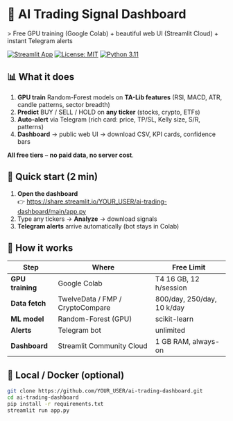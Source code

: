 # 🤖 AI Trading Signal Dashboard  
&gt; Free GPU training (Google Colab) + beautiful web UI (Streamlit Cloud) + instant Telegram alerts

[![Streamlit App](https://static.streamlit.io/badges/streamlit_badge_black_white.svg)](https://share.streamlit.io/YOUR_USER/ai-trading-dashboard/main/app.py)
[![License: MIT](https://img.shields.io/badge/License-MIT-yellow.svg)](https://opensource.org/licenses/MIT)
[![Python 3.11](https://img.shields.io/badge/python-3.11-blue.svg)](https://www.python.org/downloads/release/python-3110/)

## 📊  What it does
1. **GPU train** Random-Forest models on **TA-Lib features** (RSI, MACD, ATR, candle patterns, sector breadth)  
2. **Predict** BUY / SELL / HOLD on **any ticker** (stocks, crypto, ETFs)  
3. **Auto-alert** via Telegram (rich card: price, TP/SL, Kelly size, S/R, patterns)  
4. **Dashboard** → public web UI → download CSV, KPI cards, confidence bars  

**All free tiers** – **no paid data, no server cost**.

## 🚀  Quick start (2 min)
1.  **Open the dashboard**  
    👉  https://share.streamlit.io/YOUR_USER/ai-trading-dashboard/main/app.py  
2.  Type any tickers → **Analyze** → download signals  
3.  **Telegram alerts** arrive automatically (bot stays in Colab)

## 🧠  How it works
| Step | Where | Free Limit |
|------|-------|------------|
| **GPU training** | Google Colab | T4 16 GB, 12 h/session |
| **Data fetch** | TwelveData / FMP / CryptoCompare | 800/day, 250/day, 10 k/day |
| **ML model** | Random-Forest (GPU) | scikit-learn |
| **Alerts** | Telegram bot | unlimited |
| **Dashboard** | Streamlit Community Cloud | 1 GB RAM, always-on |

## 🔧  Local / Docker (optional)
```bash
git clone https://github.com/YOUR_USER/ai-trading-dashboard.git
cd ai-trading-dashboard
pip install -r requirements.txt
streamlit run app.py
